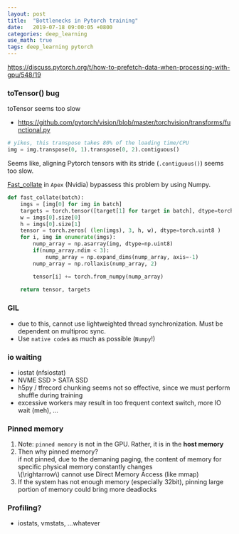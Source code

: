 ```yaml
---
layout: post
title:  "Bottlenecks in Pytorch training"
date:   2019-07-18 09:00:05 +0800
categories: deep_learning
use_math: true
tags: deep_learning pytorch
---
```


https://discuss.pytorch.org/t/how-to-prefetch-data-when-processing-with-gpu/548/19

### toTensor() bug
toTensor seems too slow
* <a href="https://github.com/pytorch/vision/blob/master/torchvision/transforms/functional.py" target="_blank">https://github.com/pytorch/vision/blob/master/torchvision/transforms/functional.py</a>
```python
# yikes, this transpose takes 80% of the loading time/CPU
img = img.transpose(0, 1).transpose(0, 2).contiguous()
```
Seems like, aligning Pytorch tensors with its stride (`.contiguous()`) seems too slow.

<a href="https://github.com/NVIDIA/apex/blob/master/examples/imagenet/main_amp.py" target="_blank">Fast_collate</a> in `Apex` (Nvidia) bypassess this problem by using Numpy.
```python
def fast_collate(batch):
    imgs = [img[0] for img in batch]
    targets = torch.tensor([target[1] for target in batch], dtype=torch.int64)
    w = imgs[0].size[0]
    h = imgs[0].size[1]
    tensor = torch.zeros( (len(imgs), 3, h, w), dtype=torch.uint8 )
    for i, img in enumerate(imgs):
        nump_array = np.asarray(img, dtype=np.uint8)
        if(nump_array.ndim < 3):
            nump_array = np.expand_dims(nump_array, axis=-1)
        nump_array = np.rollaxis(nump_array, 2)

        tensor[i] += torch.from_numpy(nump_array)
        
    return tensor, targets
```

### GIL
- due to this, cannot use lightweighted thread synchronization. Must be dependent on multiproc sync.
- Use `native code`s as much as possible (`Numpy`!)

### io waiting
- iostat (nfsiostat)
- NVME SSD > SATA SSD
- h5py / tfrecord chunking seems not so effective, since we must perform shuffle during training
- excessive workers may result in too frequent context switch, more IO wait (meh), ...

### Pinned memory
1. Note: `pinned memory` is not in the GPU. Rather, it is in the __host memory__
2. Then why pinned memory?  
   if not pinned, due to the demaning paging, the content of memory for specific physical memory constantly changes  
   \\(\rightarrow\\) cannot use Direct Memory Access (like mmap)
3. If the system has not enough memory (especially 32bit), pinning large portion of memory could bring more deadlocks


### Profiling?
- iostats, vmstats, ...whatever 